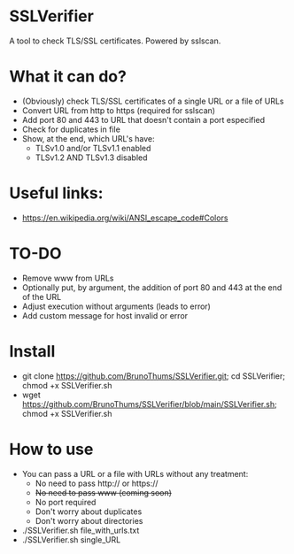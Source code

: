 # SSLVerifier
A tool to check TLS/SSL certificates. Powered by sslscan.

# What it can do?
- (Obviously) check TLS/SSL certificates of a single URL or a file of URLs
- Convert URL from http to https (required for sslscan)
- Add port 80 and 443 to URL that doesn't contain a port especified
- Check for duplicates in file
- Show, at the end, which URL's have:
  - TLSv1.0 and/or TLSv1.1 enabled
  - TLSv1.2 AND TLSv1.3 disabled

# Useful links:
- https://en.wikipedia.org/wiki/ANSI_escape_code#Colors

# TO-DO
- Remove www from URLs
- Optionally put, by argument, the addition of port 80 and 443 at the end of the URL
- Adjust execution without arguments (leads to error)
- Add custom message for host invalid or error

# Install
- git clone https://github.com/BrunoThums/SSLVerifier.git; cd SSLVerifier; chmod +x SSLVerifier.sh
- wget https://github.com/BrunoThums/SSLVerifier/blob/main/SSLVerifier.sh; chmod +x SSLVerifier.sh

# How to use
- You can pass a URL or a file with URLs without any treatment:
  - No need to pass http:// or https://
  - ~~No need to pass www (coming soon)~~
  - No port required
  - Don't worry about duplicates
  - Don't worry about directories
- ./SSLVerifier.sh file_with_urls.txt
- ./SSLVerifier.sh single_URL
